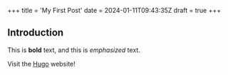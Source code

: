 +++
title = 'My First Post'
date = 2024-01-11T09:43:35Z
draft = true
+++
## Introduction

This is **bold** text, and this is *emphasized* text.

Visit the [Hugo](https://gohugo.io) website!
